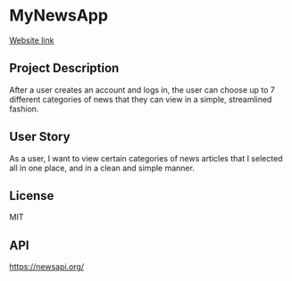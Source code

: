 
# **MyNewsApp**
[Website link](https://blooming-everglades-84355.herokuapp.com/login)


## **Project Description**
After a user creates an account and logs in, the user can choose up to 7 different categories of news that they can view in a simple, streamlined fashion.


## **User Story**
As a user, I want to view certain categories of news articles that I selected all in one place, and in a clean and simple manner.


## **License**
MIT


## **API**
https://newsapi.org/
